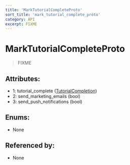 ```yaml
---
title: 'MarkTutorialCompleteProto'
sort_title: 'mark_tutorial_complete_proto'
category: API
excerpt: FIXME
---
```


# MarkTutorialCompleteProto

> FIXME

## Attributes:

- 1: tutorial_complete ([TutorialCompletion](../../enums/TutorialCompletion/)) 
- 2: send_marketing_emails (bool)
- 3: send_push_notifications (bool)

## Enums:

- None

## Referenced by:

- None
